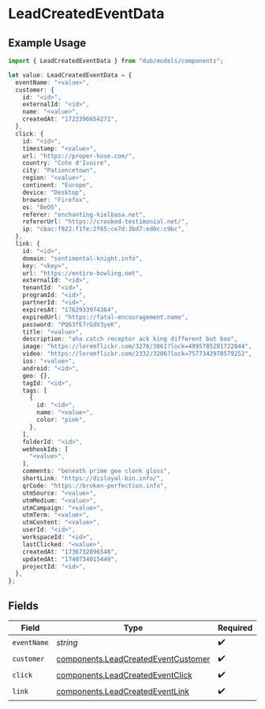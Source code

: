 # LeadCreatedEventData

## Example Usage

```typescript
import { LeadCreatedEventData } from "dub/models/components";

let value: LeadCreatedEventData = {
  eventName: "<value>",
  customer: {
    id: "<id>",
    externalId: "<id>",
    name: "<value>",
    createdAt: "1722396654271",
  },
  click: {
    id: "<id>",
    timestamp: "<value>",
    url: "https://proper-hose.com/",
    country: "Cote d'Ivoire",
    city: "Patiencetown",
    region: "<value>",
    continent: "Europe",
    device: "Desktop",
    browser: "Firefox",
    os: "BeOS",
    referer: "enchanting-kielbasa.net",
    refererUrl: "https://crooked-testimonial.net/",
    ip: "cbac:f822:f1fe:2f65:ce7d:3bd7:ed0c:c9bc",
  },
  link: {
    id: "<id>",
    domain: "sentimental-knight.info",
    key: "<key>",
    url: "https://entire-bowling.net",
    externalId: "<id>",
    tenantId: "<id>",
    programId: "<id>",
    partnerId: "<id>",
    expiresAt: "1762933974364",
    expiredUrl: "https://fatal-encouragement.name",
    password: "PQ63fE7rGdV3yeK",
    title: "<value>",
    description: "aha catch receptor ack king different but boo",
    image: "https://loremflickr.com/3276/3861?lock=4995785281722844",
    video: "https://loremflickr.com/2332/3206?lock=7577342978579252",
    ios: "<value>",
    android: "<id>",
    geo: {},
    tagId: "<id>",
    tags: [
      {
        id: "<id>",
        name: "<value>",
        color: "pink",
      },
    ],
    folderId: "<id>",
    webhookIds: [
      "<value>",
    ],
    comments: "beneath prime gee clonk gloss",
    shortLink: "https://disloyal-bin.info/",
    qrCode: "https://broken-perfection.info",
    utmSource: "<value>",
    utmMedium: "<value>",
    utmCampaign: "<value>",
    utmTerm: "<value>",
    utmContent: "<value>",
    userId: "<id>",
    workspaceId: "<id>",
    lastClicked: "<value>",
    createdAt: "1736732896548",
    updatedAt: "1740734015449",
    projectId: "<id>",
  },
};
```

## Fields

| Field                                                                                      | Type                                                                                       | Required                                                                                   | Description                                                                                |
| ------------------------------------------------------------------------------------------ | ------------------------------------------------------------------------------------------ | ------------------------------------------------------------------------------------------ | ------------------------------------------------------------------------------------------ |
| `eventName`                                                                                | *string*                                                                                   | :heavy_check_mark:                                                                         | N/A                                                                                        |
| `customer`                                                                                 | [components.LeadCreatedEventCustomer](../../models/components/leadcreatedeventcustomer.md) | :heavy_check_mark:                                                                         | N/A                                                                                        |
| `click`                                                                                    | [components.LeadCreatedEventClick](../../models/components/leadcreatedeventclick.md)       | :heavy_check_mark:                                                                         | N/A                                                                                        |
| `link`                                                                                     | [components.LeadCreatedEventLink](../../models/components/leadcreatedeventlink.md)         | :heavy_check_mark:                                                                         | N/A                                                                                        |
